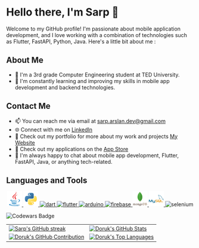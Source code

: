 # Hello there, I'm Sarp 👋

Welcome to my GitHub profile! I'm passionate about mobile application development, and I love working with a combination of technologies such as Flutter, FastAPI, Python, Java. Here's a little bit about me :

## About Me

- 💼 I'm a 3rd grade Computer Engineering student  at TED University.
- 🌱 I'm constantly learning and improving my skills in mobile app development and backend technologies.


## Contact Me

- 📫 You can reach me via email at sarp.arslan.dev@gmail.com
- 🌐 Connect with me on [LinkedIn](https://www.linkedin.com/in/sarp-arslan-2897971bb/)
- 📝 Check out my portfolio for more about my work and projects [My Website](https://www.sarparslan.tech) 
- 📱 Check out my applications on the [App Store](https://apps.apple.com/us/developer/sarp-arslan/id1714067475)
- 💬 I'm always happy to chat about mobile app development, Flutter, FastAPI, Java, or anything tech-related.

## Languages and Tools




<p align="center">  <a href="https://www.java.com" target="_blank" rel="noreferrer"> <img src="https://raw.githubusercontent.com/devicons/devicon/master/icons/java/java-original.svg" alt="java" width="40" height="40"/> </a> <a href="https://www.python.org" target="_blank" rel="noreferrer"> <img src="https://raw.githubusercontent.com/devicons/devicon/master/icons/python/python-original.svg" alt="python" width="40" height="40"/> </a> <a href="https://dart.dev" target="_blank" rel="noreferrer"> <img src="https://www.vectorlogo.zone/logos/dartlang/dartlang-icon.svg" alt="dart" width="40" height="40"/> </a><a href="https://flutter.dev" target="_blank" rel="noreferrer"> <img src="https://www.vectorlogo.zone/logos/flutterio/flutterio-icon.svg" alt="flutter" width="40" height="40"/> </a> <a href="https://www.arduino.cc/" target="_blank" rel="noreferrer"> <img src="https://cdn.worldvectorlogo.com/logos/arduino-1.svg" alt="arduino" width="40" height="40"/><a href="https://firebase.google.com/" target="_blank" rel="noreferrer"> <img src="https://www.vectorlogo.zone/logos/firebase/firebase-icon.svg" alt="firebase" width="40" height="40"/> </a> <a href="https://www.mongodb.com/" target="_blank" rel="noreferrer"> <img src="https://raw.githubusercontent.com/devicons/devicon/master/icons/mongodb/mongodb-original-wordmark.svg" alt="mongodb" width="40" height="40"/> </a> <a href="https://www.mysql.com/" target="_blank" rel="noreferrer"> <img src="https://raw.githubusercontent.com/devicons/devicon/master/icons/mysql/mysql-original-wordmark.svg" alt="mysql" width="40" height="40"/> </a>  <img src="https://raw.githubusercontent.com/detain/svg-logos/780f25886640cef088af994181646db2f6b1a3f8/svg/selenium-logo.svg" alt="selenium" width="40" height="40"/> </a>

<p align="center">
</p>
<img align="left" width="49%" src="https://www.codewars.com/users/sarp__arslan/badges/large" alt="Codewars Badge"/>

<br />
<!-- Stats and streaks aligned with graph and top langs -->
<table>
  <tr>
    <td><a href="https://github.com/sarparslan">
      <img src="https://github-readme-streak-stats.herokuapp.com/?user=sarparslan&theme=radical&border=7F3FBF&background=0D1117" alt="Sarp's GitHub streak" />
    </a></td>
    <td><a href="https://github.com/sarparslan">
      <img src="https://github-readme-stats-git-masterrstaa-rickstaa.vercel.app/api?username=sarparslan&show_icons=true&theme=radical&count_private=true&border_color=7F3FBF" alt="Doruk's GitHub Stats" />
    </a></td>
  </tr>
  <tr>
    <td><a href="https://github.com/sarparslan">
      <img src="https://github-profile-summary-cards.vercel.app/api/cards/profile-details?username=sarparslan&theme=radical&border_color=7F3FBF" alt="Doruk's GitHub Contribution" />
    </a></td>
    <td><a href="https://github.com/anuraghazra/github-readme-stats">
      <img src="https://github-readme-stats-git-masterrstaa-rickstaa.vercel.app/api/top-langs/?username=sarparslan&langs_count=6&count_private=true&hide_progress=true&hide=Objective-C,assembly,TeX,HTML,jupyter%20notebook&theme=tokyonight&border_color=7F3FBF" alt="Doruk's Top Languages" />
    </a></td>
  </tr>
</table>

